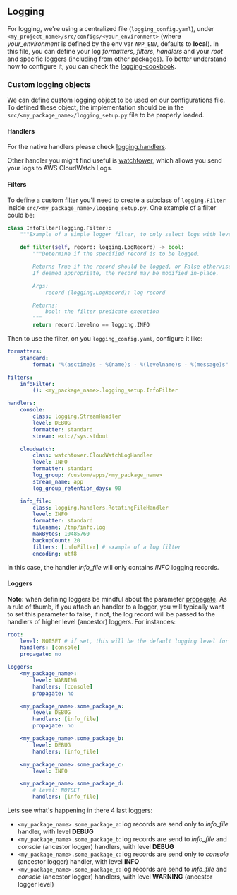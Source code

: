 ## Logging

For logging, we're using a centralized file (`logging_config.yaml`), under `<my_project_name>/src/configs/<your_environment>` (where _your\_environment_ is defined by the env var `APP_ENV`, defaults to **local**). In this file, you can define your log _formatters_, _filters_, _handlers_ and your _root_ and specific loggers (including from other packages). To better understand how to configure it, you can check the [logging-cookbook](https://docs.python.org/3/howto/logging-cookbook.html).

### Custom logging objects

We can define custom logging object to be used on our configurations file. To defined these object, the implementation should be in the `src/<my_package_name>/logging_setup.py` file to be properly loaded.

#### Handlers

For the native handlers please check [logging.handlers](https://docs.python.org/3/library/logging.handlers.html).

Other handler you might find useful is [watchtower](https://kislyuk.github.io/watchtower/#), which allows you send your logs to AWS CloudWatch Logs.

#### Filters

To define a custom filter you'll need to create a subclass of `logging.Filter` inside `src/<my_package_name>/logging_setup.py`. One example of a filter could be:

```python
class InfoFilter(logging.Filter):
    """Example of a simple logger filter, to only select logs with level INFO."""

    def filter(self, record: logging.LogRecord) -> bool:
        """Determine if the specified record is to be logged.

        Returns True if the record should be logged, or False otherwise.
        If deemed appropriate, the record may be modified in-place.

        Args:
            record (logging.LogRecord): log record

        Returns:
            bool: the filter predicate execution
        """
        return record.levelno == logging.INFO
```

Then to use the filter, on you `logging_config.yaml`, configure it like:

```yaml
formatters:
    standard:
        format: "%(asctime)s - %(name)s - %(levelname)s - %(message)s"

filters:
    infoFilter:
        (): <my_package_name>.logging_setup.InfoFilter

handlers:
    console:
        class: logging.StreamHandler
        level: DEBUG
        formatter: standard
        stream: ext://sys.stdout

    cloudwatch:
        class: watchtower.CloudWatchLogHandler
        level: INFO
        formatter: standard
        log_group: /custom/apps/<my_package_name>
        stream_name: app
        log_group_retention_days: 90

    info_file:
        class: logging.handlers.RotatingFileHandler
        level: INFO
        formatter: standard
        filename: /tmp/info.log
        maxBytes: 10485760
        backupCount: 20
        filters: [infoFilter] # example of a log filter
        encoding: utf8
```

In this case, the handler _info_file_ will only contains *INFO* logging records.

#### Loggers

**Note:** when defining loggers be mindful about the parameter [propagate](https://docs.python.org/3/library/logging.html#logging.Logger.propagate). As a rule of thumb, if you attach an handler to a logger, you will typically want to set this parameter to false, if not, the log record will be passed to the handlers of higher level (ancestor) loggers. For instances:

```yaml
root:
    level: NOTSET # if set, this will be the default logging level for all packages not cover in loggers section
    handlers: [console]
    propagate: no

loggers:
    <my_package_name>:
        level: WARNING
        handlers: [console]
        propagate: no

    <my_package_name>.some_package_a:
        level: DEBUG
        handlers: [info_file]
        propagate: no

    <my_package_name>.some_package_b:
        level: DEBUG
        handlers: [info_file]

    <my_package_name>.some_package_c:
        level: INFO

    <my_package_name>.some_package_d:
        # level: NOTSET
        handlers: [info_file]
```

Lets see what's happening in there 4 last loggers:

- `<my_package_name>.some_package_a`: log records are send only to *info_file* handler, with level **DEBUG**
- `<my_package_name>.some_package_b`: log records are send to *info_file* and *console* (ancestor logger) handlers, with level **DEBUG**
- `<my_package_name>.some_package_c`: log records are send only to *console* (ancestor logger) handler, with level **INFO**
- `<my_package_name>.some_package_d`: log records are send to *info_file* and *console* (ancestor logger) handlers, with level **WARNING** (ancestor logger level)
